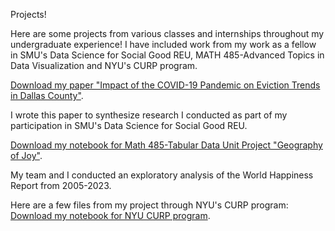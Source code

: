Projects! 

Here are some projects from various classes and internships throughout my undergraduate experience!
I have included work from my work as a fellow in SMU's Data Science for Social Good REU, MATH 485-Advanced Topics in Data Visualization and NYU's CURP program. 

[Download my paper "Impact of the COVID-19 Pandemic on Eviction Trends in Dallas County"](https://github.com/katielark/eviction-project/blob/main/lark-evictions-sample.pdf). 

I wrote this paper to synthesize research I conducted as part of my participation in SMU's Data Science for Social Good REU. 


[Download my notebook for Math 485-Tabular Data Unit Project "Geography of Joy"](https://github.com/katielark/data_viz/blob/main/project_1_final%20(1).ipynb).

My team and I conducted an exploratory analysis of the World Happiness Report from 2005-2023. 

Here are a few files from my project through NYU's CURP program:
[Download my notebook for NYU CURP program](https://github.com/katielark/curp/blob/main/bivariate_fine_revenue_-plus_1_mlr-.pdf).

